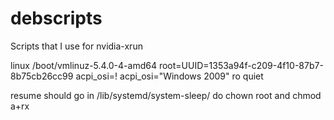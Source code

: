 # debscripts
Scripts that I use for nvidia-xrun

linux	/boot/vmlinuz-5.4.0-4-amd64 root=UUID=1353a94f-c209-4f10-87b7-8b75cb26cc99 acpi_osi=! acpi_osi="Windows 2009" ro  quiet

resume should go in /lib/systemd/system-sleep/
  do chown root and chmod a+rx
